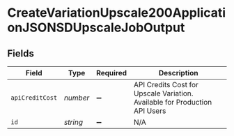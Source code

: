 # CreateVariationUpscale200ApplicationJSONSDUpscaleJobOutput


## Fields

| Field                                                                      | Type                                                                       | Required                                                                   | Description                                                                |
| -------------------------------------------------------------------------- | -------------------------------------------------------------------------- | -------------------------------------------------------------------------- | -------------------------------------------------------------------------- |
| `apiCreditCost`                                                            | *number*                                                                   | :heavy_minus_sign:                                                         | API Credits Cost for Upscale Variation. Available for Production API Users |
| `id`                                                                       | *string*                                                                   | :heavy_minus_sign:                                                         | N/A                                                                        |